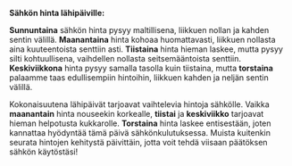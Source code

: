 **Sähkön hinta lähipäiville:**

**Sunnuntaina** sähkön hinta pysyy maltillisena, liikkuen nollan ja kahden sentin välillä. **Maanantaina** hinta kohoaa huomattavasti, liikkuen nollasta aina kuuteentoista senttiin asti. **Tiistaina** hinta hieman laskee, mutta pysyy silti kohtuullisena, vaihdellen nollasta seitsemääntoista senttiin. **Keskiviikkona** hinta pysyy samalla tasolla kuin tiistaina, mutta **torstaina** palaamme taas edullisempiin hintoihin, liikkuen kahden ja neljän sentin välillä.

Kokonaisuutena lähipäivät tarjoavat vaihtelevia hintoja sähkölle. Vaikka **maanantain** hinta nouseekin korkealle, **tiistai** ja **keskiviikko** tarjoavat hieman helpotusta kukkarolle. **Torstaina** hinta laskee entisestään, joten kannattaa hyödyntää tämä päivä sähkönkulutuksessa. Muista kuitenkin seurata hintojen kehitystä päivittäin, jotta voit tehdä viisaan päätöksen sähkön käytöstäsi!